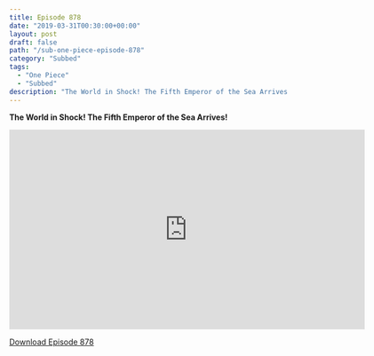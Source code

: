 ```yaml
---
title: Episode 878
date: "2019-03-31T00:30:00+00:00"
layout: post
draft: false
path: "/sub-one-piece-episode-878"
category: "Subbed"
tags:
  - "One Piece"
  - "Subbed"
description: "The World in Shock! The Fifth Emperor of the Sea Arrives!"
---
```


**The World in Shock! The Fifth Emperor of the Sea Arrives!**

<iframe width="640" height="360" src="https://www.rapidvideo.com/e/G6FRPHEYBZ" frameborder="0" marginwidth=0 marginheight=0 scrolling=no allowfullscreen></iframe>

<a href="http://ouo.io/qs/eCodkFEQ?s=https://rapidvid.to/d/https://www.rapidvideo.com/e/G6FRPHEYBZ">Download Episode 878</a>
